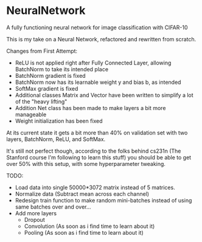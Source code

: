 # NeuralNetwork
A fully functioning neural network for image classification with CIFAR-10

This is my take on a Neural Network, refactored and rewritten from scratch.

Changes from First Attempt:
  - ReLU is not applied right after Fully Connected Layer, allowing BatchNorm to take its intended place
  - BatchNorm gradient is fixed
  - BatchNorm now has its learnable weight y and bias b, as intended
  - SoftMax gradient is fixed
  - Additional classes Matrix and Vector have been written to simplify a lot of the "heavy lifting"
  - Addition Net class has been made to make layers a bit more manageable
  - Weight initialization has been fixed
  
At its current state it gets a bit more than 40% on validation set with two layers, BatchNorm, ReLU, and SoftMax.

It's still not perfect though, according to the folks behind cs231n (The Stanford course I'm following to learn this stuff) you should be able to get over 50% with this setup, with some hyperparameter tweaking.

TODO:
 - Load data into single 50000*3072 matrix instead of 5 matrices.
 - Normalize data (Subtract mean across each channel)
 - Redesign train function to make random mini-batches instead of using same batches over and over...
 - Add more layers
    - Dropout
    - Convolution (As soon as i find time to learn about it)
    - Pooling (As soon as i find time to learn about it)
